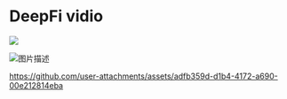 # DeepFi vidio
[![](https://i.ytimg.com/vi/8zbCGqcSeP8/hqdefault.jpg)](https://youtu.be/8zbCGqcSeP8?si=K_TPObcTBMT-gYMz "")

![图片描述](https://github.com/AAIN111/DeepFi-vidio/blob/main/video.gif)

https://github.com/user-attachments/assets/adfb359d-d1b4-4172-a690-00e212814eba
